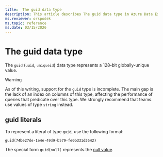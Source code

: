 ```yaml
---
title:  The guid data type
description: This article describes The guid data type in Azure Data Explorer.
ms.reviewer: orspodek
ms.topic: reference
ms.date: 03/15/2020
---
```

# The guid data type

The `guid` (`uuid`, `uniqueid`) data type represents a 128-bit globally-unique
value.

> [!WARNING]
> As of this writing, support for the `guid` type is incomplete.
> The main gap is the lack of an index on columns of this type,
> affecting the performance of queries that predicate over this type.
> We strongly recommend that teams use values of type `string` instead.

## guid literals

To represent a literal of type `guid`, use the following format:

```kusto
guid(74be27de-1e4e-49d9-b579-fe0b331d3642)
```

The special form `guid(null)` represents the [null value](null-values.md).